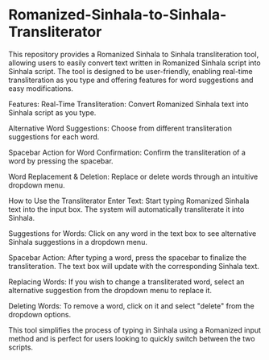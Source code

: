 # Romanized-Sinhala-to-Sinhala-Transliterator
This repository provides a Romanized Sinhala to Sinhala transliteration tool, allowing users to easily convert text written in Romanized Sinhala script into Sinhala script. The tool is designed to be user-friendly, enabling real-time transliteration as you type and offering features for word suggestions and easy modifications.

Features:
Real-Time Transliteration: Convert Romanized Sinhala text into Sinhala script as you type.

Alternative Word Suggestions: Choose from different transliteration suggestions for each word.

Spacebar Action for Word Confirmation: Confirm the transliteration of a word by pressing the spacebar.

Word Replacement & Deletion: Replace or delete words through an intuitive dropdown menu.


How to Use the Transliterator
Enter Text: Start typing Romanized Sinhala text into the input box. The system will automatically transliterate it into Sinhala.

Suggestions for Words: Click on any word in the text box to see alternative Sinhala suggestions in a dropdown menu.

Spacebar Action: After typing a word, press the spacebar to finalize the transliteration. The text box will update with the corresponding Sinhala text.

Replacing Words: If you wish to change a transliterated word, select an alternative suggestion from the dropdown menu to replace it.

Deleting Words: To remove a word, click on it and select "delete" from the dropdown options.

This tool simplifies the process of typing in Sinhala using a Romanized input method and is perfect for users looking to quickly switch between the two scripts.
